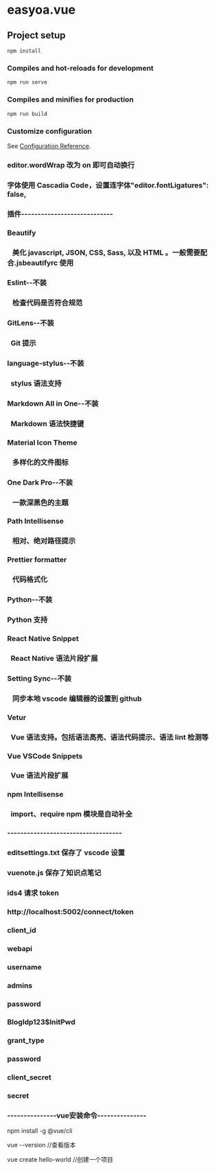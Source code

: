 # easyoa.vue

## Project setup

```
npm install
```

### Compiles and hot-reloads for development

```
npm run serve
```

### Compiles and minifies for production

```
npm run build
```

### Customize configuration

See [Configuration Reference](https://cli.vuejs.org/config/).

### editor.wordWrap 改为 on 即可自动换行

### 字体使用 Cascadia Code，设置连字体"editor.fontLigatures": false,

### 插件----------------------------

### Beautify

###   美化 javascript, JSON, CSS, Sass, 以及 HTML 。一般需要配合.jsbeautifyrc 使用

### Eslint--不装

###   检查代码是否符合规范

### GitLens--不装

###  Git 提示

### language-stylus--不装

###  stylus 语法支持

### Markdown All in One--不装

###  Markdown 语法快捷键

### Material Icon Theme

###   多样化的文件图标

### One Dark Pro--不装

###   一款深黑色的主题

### Path Intellisense

###   相对、绝对路径提示

### Prettier formatter

###   代码格式化

### Python--不装

### Python 支持

### React Native Snippet

###  React Native 语法片段扩展

### Setting Sync--不装

###   同步本地 vscode 编辑器的设置到 github

### Vetur

###  Vue 语法支持。包括语法高亮、语法代码提示、语法 lint 检测等

### Vue VSCode Snippets

###  Vue 语法片段扩展

### npm Intellisense

###  import、require npm 模块是自动补全

### -----------------------------------

### editsettings.txt 保存了 vscode 设置

### vuenote.js 保存了知识点笔记

### ids4 请求 token

### http://localhost:5002/connect/token

### client_id

### webapi

### username

### admins

### password

### BlogIdp123\$InitPwd

### grant_type

### password

### client_secret

### secret


### ---------------vue安装命令---------------
npm install -g @vue/cli

vue --version  //查看版本

vue create hello-world //创建一个项目